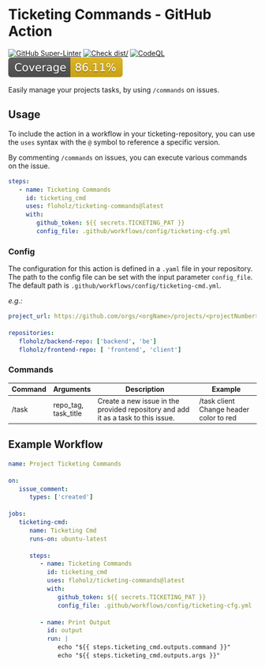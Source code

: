 # Ticketing Commands - GitHub Action

[![GitHub Super-Linter](https://github.com/actions/typescript-action/actions/workflows/linter.yml/badge.svg)](https://github.com/super-linter/super-linter)
[![Check dist/](https://github.com/actions/typescript-action/actions/workflows/check-dist.yml/badge.svg)](https://github.com/actions/typescript-action/actions/workflows/check-dist.yml)
[![CodeQL](https://github.com/actions/typescript-action/actions/workflows/codeql-analysis.yml/badge.svg)](https://github.com/actions/typescript-action/actions/workflows/codeql-analysis.yml)
[![Coverage](./badges/coverage.svg)](./badges/coverage.svg)

Easily manage your projects tasks, by using `/commands` on issues.

## Usage

To include the action in a workflow in your ticketing-repository, 
you can use the `uses` syntax with the `@` symbol to reference a specific version.

By commenting `/commands` on issues, you can execute various commands on the issue. 

```yaml
steps:
   - name: Ticketing Commands
     id: ticketing_cmd
     uses: floholz/ticketing-commands@latest
     with:
        github_token: ${{ secrets.TICKETING_PAT }}
        config_file: .github/workflows/config/ticketing-cfg.yml
```

### Config
The configuration for this action is defined in a `.yaml` file in your repository. The path to the config file can be 
set with the input parameter `config_file`. The default path is `.github/workflows/config/ticketing-cmd.yml`.

_e.g.:_
```yaml
project_url: https://github.com/orgs/<orgName>/projects/<projectNumber>

repositories:
   floholz/backend-repo: ['backend', 'be']
   floholz/frontend-repo: [ 'frontend', 'client']
```

### Commands

| Command | Arguments            | Description                                                                             | Example                                  |
|--------|----------------------|-----------------------------------------------------------------------------------------|------------------------------------------|
| /task  | repo_tag, <br> task_title | Create a new issue in the provided repository and add it as a task to this issue. | /task client Change header color to red |


## Example Workflow

```yaml
name: Project Ticketing Commands

on:
   issue_comment:
      types: ['created']

jobs:
   ticketing-cmd:
      name: Ticketing Cmd
      runs-on: ubuntu-latest

      steps:
         - name: Ticketing Commands
           id: ticketing_cmd
           uses: floholz/ticketing-commands@latest
           with:
              github_token: ${{ secrets.TICKETING_PAT }}
              config_file: .github/workflows/config/ticketing-cfg.yml

         - name: Print Output
           id: output
           run: |
              echo "${{ steps.ticketing_cmd.outputs.command }}"
              echo "${{ steps.ticketing_cmd.outputs.args }}"
```
